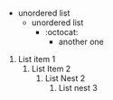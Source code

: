 * unordered list
  * unordered list
    * :octocat:
      * another one
1. List item 1
   1. List Item 2
      1. List Nest 2
         1. List nest 3
  
